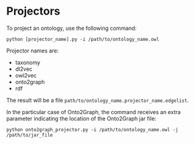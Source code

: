 # Projectors

To project an ontology, use the following command:

```
python [projector_name].py -i /path/to/ontology_name.owl
```
Projector names are:
 - taxonomy
 - dl2vec
 - owl2vec
 - onto2graph
 - rdf

The result will be a file `path/to/ontology_name.projector_name.edgelist`.

In the particular case of Onto2Graph, the command receives an extra parameter indicating the location of the Onto2Graph jar file:
```
python onto2graph_projector.py -i /path/to/ontology_name.owl -j /path/to/jar_file
 ```

